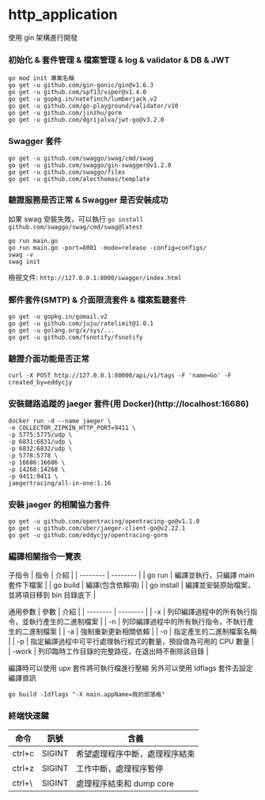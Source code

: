 # http_application

使用 gin 架構進行開發

### 初始化 & 套件管理 & 檔案管理 & log & validator & DB & JWT

```
go mod init 專案名稱
go get -u github.com/gin-gonic/gin@v1.6.3
go get -u github.com/spf13/viper@v1.4.0
go get -u gopkg.in/natefinch/lumberjack.v2
go get -u github.com/go-playground/validator/v10
go get -u github.com/jinzhu/gorm
go get -u github.com/dgrijalva/jwt-go@v3.2.0
```

### Swagger 套件

```
go get -u github.com/swaggo/swag/cmd/swag
go get -u github.com/swaggo/gin-swagger@v1.2.0
go get -u github.com/swaggo/files
go get -u github.com/alecthomas/template
```

### 驗證服務是否正常 & Swagger 是否安裝成功
如果 swag 安裝失敗，可以執行 `go install github.com/swaggo/swag/cmd/swag@latest`
```
go run main.go
go run main.go -port=8001 -mode=release -config=configs/
swag -v
swag init
```
檢視文件: `http://127.0.0.1:8000/swagger/index.html`

### 郵件套件(SMTP) & 介面限流套件 & 檔案監聽套件
```
go get -u gopkg.in/gomail.v2
go get -u github.com/juju/ratelimit@1.0.1
go get -u golang.org/x/sys/...
go get -u github.com/fsnotify/fsnotify
```

### 驗證介面功能是否正常
```
curl -X POST http://127.0.0.1:80000/api/v1/tags -F 'name=Go' -F created_by=eddycjy
```

### 安裝鏈路追蹤的 jaeger 套件(用 Docker)(http://localhost:16686)

```
docker run -d --name jaeger \
-e COLLECTOR_ZIPKIN_HTTP_PORT=9411 \
-p 5775:5775/udp \
-p 6831:6831/udp \
-p 6832:6832/udp \
-p 5778:5778 \
-p 16686:16686 \
-p 14268:14268 \
-p 9411:9411 \
jaegertracing/all-in-one:1.16
```

### 安裝 jaeger 的相關協力套件

```
go get -u github.com/opentracing/opentracing-go@v1.1.0
go get -u github.com/uber/jaeger-client-go@v2.22.1
go get -u github.com/eddycjy/opentracing-gorm
```

### 編譯相關指令一覽表

子指令
| 指令 | 介紹 |
| -------- | -------- |
| go run | 編譯並執行，只編譯 main 套件下檔案 |
| go build | 編譯(包含依賴項) |
| go install | 編譯並安裝原始檔案，並將項目移到 bin 目錄底下 |

通用參數
| 參數 | 介紹 |
| -------- | -------- |
| -x | 列印編譯過程中的所有執行指令，並執行產生的二進制檔案 |
| -n | 列印編譯過程中的所有執行指令，不執行產生的二進制檔案 |
| -a | 強制重新更新相關依賴 |
| -o | 指定產生的二進制檔案名稱 |
| -p | 指定編譯過程中可平行處理執行程式的數量，預設值為可用的 CPU 數量 |
| -work | 列印臨時工作目錄的完整路徑，在退出時不刪除該目錄 |

編譯時可以使用 upx 套件將可執行檔進行壓縮
另外可以使用 Idflags 套件去設定編譯資訊
```
go build -Idflags "-X main.appName=我的部落格"
```

### 終端快速鍵
| 命令 | 訊號 | 含義 |
| -------- | -------- | -------- |
| ctrl+c | SIGINT | 希望處理程序中斷，處理程序結束 |
| ctrl+z | SIGINT | 工作中斷，處理程序暫停 |
| ctrl+\ | SIGINT | 處理程序結束和 dump core |
